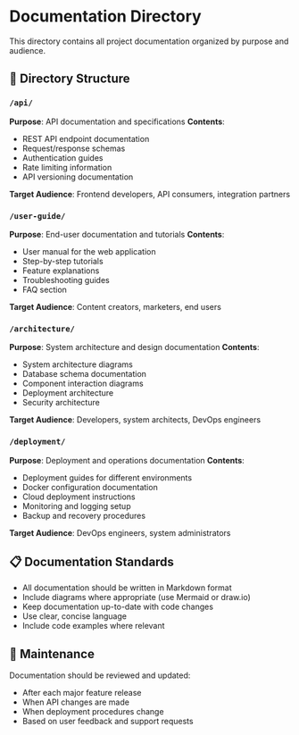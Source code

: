 # Documentation Directory

This directory contains all project documentation organized by purpose and audience.

## 📁 Directory Structure

### `/api/`
**Purpose**: API documentation and specifications
**Contents**:
- REST API endpoint documentation
- Request/response schemas
- Authentication guides
- Rate limiting information
- API versioning documentation

**Target Audience**: Frontend developers, API consumers, integration partners

### `/user-guide/`
**Purpose**: End-user documentation and tutorials
**Contents**:
- User manual for the web application
- Step-by-step tutorials
- Feature explanations
- Troubleshooting guides
- FAQ section

**Target Audience**: Content creators, marketers, end users

### `/architecture/`
**Purpose**: System architecture and design documentation
**Contents**:
- System architecture diagrams
- Database schema documentation
- Component interaction diagrams
- Deployment architecture
- Security architecture

**Target Audience**: Developers, system architects, DevOps engineers

### `/deployment/`
**Purpose**: Deployment and operations documentation
**Contents**:
- Deployment guides for different environments
- Docker configuration documentation
- Cloud deployment instructions
- Monitoring and logging setup
- Backup and recovery procedures

**Target Audience**: DevOps engineers, system administrators

## 📋 Documentation Standards

- All documentation should be written in Markdown format
- Include diagrams where appropriate (use Mermaid or draw.io)
- Keep documentation up-to-date with code changes
- Use clear, concise language
- Include code examples where relevant

## 🔄 Maintenance

Documentation should be reviewed and updated:
- After each major feature release
- When API changes are made
- When deployment procedures change
- Based on user feedback and support requests
